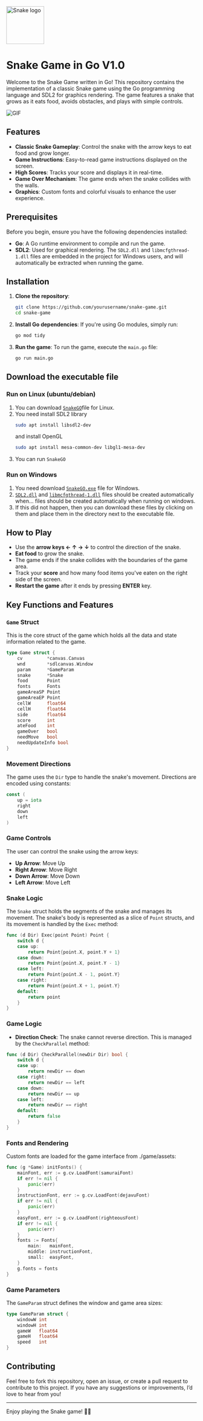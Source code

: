 <img src="https://github.com/DenisKhanov/Snake/blob/master/game/assets/SnakeGO.png" alt="Snake logo" width="100" height="100">



# Snake Game in Go V1.0

Welcome to the Snake Game written in Go! This repository contains the implementation of a classic Snake game using the Go programming language and SDL2 for graphics rendering. The game features a snake that grows as it eats food, avoids obstacles, and plays with simple controls.

![GIF](https://github.com/DenisKhanov/Snake/blob/master/game/assets/snake.gif)

## Features

- **Classic Snake Gameplay**: Control the snake with the arrow keys to eat food and grow longer.
- **Game Instructions**: Easy-to-read game instructions displayed on the screen.
- **High Scores**: Tracks your score and displays it in real-time.
- **Game Over Mechanism**: The game ends when the snake collides with the walls.
- **Graphics**: Custom fonts and colorful visuals to enhance the user experience.

## Prerequisites

Before you begin, ensure you have the following dependencies installed:

- **Go**: A Go runtime environment to compile and run the game.
- **SDL2**: Used for graphical rendering. The `SDL2.dll` and `libmcfgthread-1.dll` files are embedded in the project for Windows users, and will automatically be extracted when running the game.

## Installation

1. **Clone the repository**:
    ```bash
    git clone https://github.com/yourusername/snake-game.git
    cd snake-game
    ```

2. **Install Go dependencies**:
   If you're using Go modules, simply run:
    ```bash
    go mod tidy
    ```

3. **Run the game**:
   To run the game, execute the `main.go` file:
    ```bash
    go run main.go
    ```

## Download the executable file

### Run on Linux (ubuntu/debian)
1. You can download [`SnakeGO`](https://github.com/DenisKhanov/Snake/blob/master/SnakeGO)file for Linux.
2. You need install SDL2 library
    ```bash
    sudo apt install libsdl2-dev
    ```
   and install OpenGL
    ```bash
    sudo apt install mesa-common-dev libgl1-mesa-dev
    ```
3. You can run `SnakeGO`

### Run on Windows

1. You need download [`SnakeGO.exe`](https://github.com/DenisKhanov/Snake/blob/master/SnakeGO.exe) file for Windows.
2. [`SDL2.dll`](https://github.com/DenisKhanov/Snake/blob/master/cmd/SDL2.dll) and [`libmcfgthread-1.dll`](https://github.com/DenisKhanov/Snake/blob/master/cmd/libmcfgthread-1.dll) files should be created automatically when...
   files should be created automatically when running on windows.
3. If this did not happen, then you can download these files by clicking on them and place them in the directory next to the executable file.


## How to Play

- Use the **arrow keys ← ↑ → ↓** to control the direction of the snake.
- **Eat food** to grow the snake.
- The game ends if the snake collides with the boundaries of the game area.
- Track your **score** and how many food items you've eaten on the right side of the screen.
- **Restart the game** after it ends by pressing **ENTER** key.

## Key Functions and Features

### `Game` Struct
This is the core struct of the game which holds all the data and state information related to the game.
```go
type Game struct {
    cv         *canvas.Canvas
    wnd        *sdlcanvas.Window
    param      *GameParam
    snake      *Snake
    food       Point
    fonts      Fonts
    gameAreaSP Point
    gameAreaEP Point
    cellW      float64
    cellH      float64
    side       float64
    score      int
    ateFood    int
    gameOver   bool
    needMove   bool
    needUpdateInfo bool
}
```

### Movement Directions
The game uses the `Dir` type to handle the snake's movement. Directions are encoded using constants:
```go
const (
    up = iota
    right
    down
    left
)
```

### Game Controls
The user can control the snake using the arrow keys:
- **Up Arrow**: Move Up
- **Right Arrow**: Move Right
- **Down Arrow**: Move Down
- **Left Arrow**: Move Left

### Snake Logic
The `Snake` struct holds the segments of the snake and manages its movement. The snake's body is represented as a slice of `Point` structs, and its movement is handled by the `Exec` method:
```go
func (d Dir) Exec(point Point) Point {
    switch d {
    case up:
        return Point{point.X, point.Y + 1}
    case down:
        return Point{point.X, point.Y - 1}
    case left:
        return Point{point.X - 1, point.Y}
    case right:
        return Point{point.X + 1, point.Y}
    default:
        return point
    }
}
```

### Game Logic
- **Direction Check**: The snake cannot reverse direction. This is managed by the `CheckParallel` method:
```go
func (d Dir) CheckParallel(newDir Dir) bool {
    switch d {
    case up:
        return newDir == down
    case right:
        return newDir == left
    case down:
        return newDir == up
    case left:
        return newDir == right
    default:
        return false
    }
}
```

### Fonts and Rendering
Custom fonts are loaded for the game interface from ./game/assets:
```go
func (g *Game) initFonts() {
    mainFont, err := g.cv.LoadFont(samuraiFont)
    if err != nil {
        panic(err)
    }
    instructionFont, err := g.cv.LoadFont(dejavuFont)
    if err != nil {
        panic(err)
    }
    easyFont, err := g.cv.LoadFont(righteousFont)
    if err != nil {
        panic(err)
    }
    fonts := Fonts{
        main:   mainFont,
        middle: instructionFont,
        small:  easyFont,
    }
    g.fonts = fonts
}
```

### Game Parameters
The `GameParam` struct defines the window and game area sizes:
```go
type GameParam struct {
    windowW int
    windowH int
    gameW   float64
    gameH   float64
    speed   int
}
```

## Contributing

Feel free to fork this repository, open an issue, or create a pull request to contribute to this project. If you have any suggestions or improvements, I’d love to hear from you!


---

Enjoy playing the Snake game! 🐍😄
